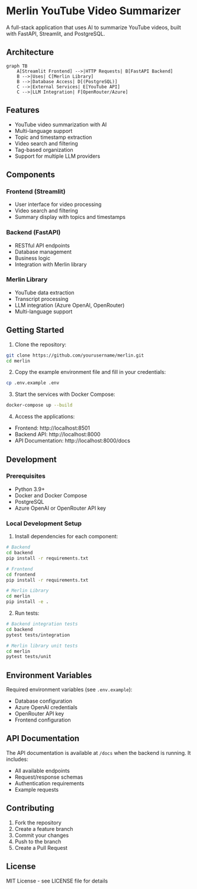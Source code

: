 # Merlin YouTube Video Summarizer

A full-stack application that uses AI to summarize YouTube videos, built with FastAPI, Streamlit, and PostgreSQL.

## Architecture

```mermaid
graph TB
    A[Streamlit Frontend] -->|HTTP Requests| B[FastAPI Backend]
    B -->|Uses| C[Merlin Library]
    B -->|Database Access| D[(PostgreSQL)]
    C -->|External Services| E[YouTube API]
    C -->|LLM Integration| F[OpenRouter/Azure]
```

## Features

- YouTube video summarization with AI
- Multi-language support
- Topic and timestamp extraction
- Video search and filtering
- Tag-based organization
- Support for multiple LLM providers

## Components

### Frontend (Streamlit)
- User interface for video processing
- Video search and filtering
- Summary display with topics and timestamps

### Backend (FastAPI)
- RESTful API endpoints
- Database management
- Business logic
- Integration with Merlin library

### Merlin Library
- YouTube data extraction
- Transcript processing
- LLM integration (Azure OpenAI, OpenRouter)
- Multi-language support

## Getting Started

1. Clone the repository:
```bash
git clone https://github.com/yourusername/merlin.git
cd merlin
```

2. Copy the example environment file and fill in your credentials:
```bash
cp .env.example .env
```

3. Start the services with Docker Compose:
```bash
docker-compose up --build
```

4. Access the applications:
- Frontend: http://localhost:8501
- Backend API: http://localhost:8000
- API Documentation: http://localhost:8000/docs

## Development

### Prerequisites
- Python 3.9+
- Docker and Docker Compose
- PostgreSQL
- Azure OpenAI or OpenRouter API key

### Local Development Setup

1. Install dependencies for each component:
```bash
# Backend
cd backend
pip install -r requirements.txt

# Frontend
cd frontend
pip install -r requirements.txt

# Merlin Library
cd merlin
pip install -e .
```

2. Run tests:
```bash
# Backend integration tests
cd backend
pytest tests/integration

# Merlin library unit tests
cd merlin
pytest tests/unit
```

## Environment Variables

Required environment variables (see `.env.example`):
- Database configuration
- Azure OpenAI credentials
- OpenRouter API key
- Frontend configuration

## API Documentation

The API documentation is available at `/docs` when the backend is running. It includes:
- All available endpoints
- Request/response schemas
- Authentication requirements
- Example requests

## Contributing

1. Fork the repository
2. Create a feature branch
3. Commit your changes
4. Push to the branch
5. Create a Pull Request

## License

MIT License - see LICENSE file for details
